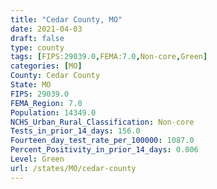 ```yaml
---
title: "Cedar County, MO"
date: 2021-04-03
draft: false
type: county
tags: [FIPS:29039.0,FEMA:7.0,Non-core,Green]
categories: [MO]
County: Cedar County
State: MO
FIPS: 29039.0
FEMA_Region: 7.0
Population: 14349.0
NCHS_Urban_Rural_Classification: Non-core
Tests_in_prior_14_days: 156.0
Fourteen_day_test_rate_per_100000: 1087.0
Percent_Positivity_in_prior_14_days: 0.006
Level: Green
url: /states/MO/cedar-county
---
```



